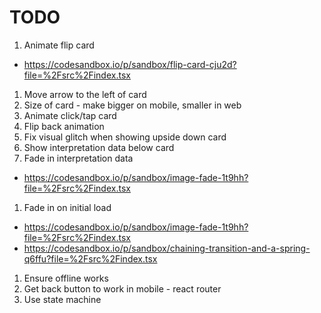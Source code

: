 # TODO

1. Animate flip card
  - https://codesandbox.io/p/sandbox/flip-card-cju2d?file=%2Fsrc%2Findex.tsx
1. Move arrow to the left of card
1. Size of card - make bigger on mobile, smaller in web
1. Animate click/tap card
1. Flip back animation
1. Fix visual glitch when showing upside down card
1. Show interpretation data below card
1. Fade in interpretation data
  - https://codesandbox.io/p/sandbox/image-fade-1t9hh?file=%2Fsrc%2Findex.tsx
1. Fade in on initial load
  - https://codesandbox.io/p/sandbox/image-fade-1t9hh?file=%2Fsrc%2Findex.tsx
  - https://codesandbox.io/p/sandbox/chaining-transition-and-a-spring-q6ffu?file=%2Fsrc%2Findex.tsx
1. Ensure offline works
1. Get back button to work in mobile - react router
1. Use state machine
